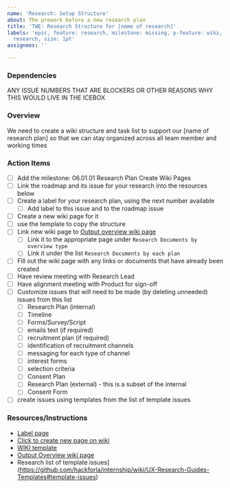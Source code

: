 ```yaml
---
name: 'Research: Setup Structure'
about: The prework before a new research plan
title: 'TWE: Research Structure for [name of research]'
labels: 'epic, feature: research, milestone: missing, p-feature: wiki, role: UI/UX
  research, size: 1pt'
assignees: ''

---
```


### Dependencies
ANY ISSUE NUMBERS THAT ARE BLOCKERS OR OTHER REASONS WHY THIS WOULD LIVE IN THE ICEBOX

### Overview
We need to create a wiki structure and task list to support our [name of research plan] so that we can stay organized across all team member and working times

### Action Items
- [ ] Add the milestone: 06.01.01 Research Plan Create Wiki Pages
- [ ] Link the roadmap and its issue for your research into the resources below
- [ ] Create a label for your research plan, using the next number available
  - [ ] Add label to this issue and to the roadmap issue
- [ ] Create a new wiki page for it
- [ ] use the template to copy the structure
- [ ] Link new wiki page to [Output overview wiki page](https://github.com/hackforla/internship/wiki/Research-Output-Overview)
   - [ ] Link it to the appropriate page under `Research Documents by overview type`
   - [ ] Link it under the list `Research Documents by each plan`
- [ ] Fill out the wiki page with any links or documents that have already been created
- [ ] Have review meeting with Research Lead
- [ ] Have alignment meeting with Product for sign-off
- [ ] Customize issues that will need to be made (by deleting unneeded) issues from this list
  - [ ] Research Plan (internal)
  - [ ] Timeline
  - [ ] Forms/Survey/Script
  - [ ] emails text (if required)
  - [ ] recruitment plan (if required)
  - [ ] identification of recruitment channels
  - [ ] messaging for each type of channel
  - [ ] interest forms
  - [ ] selection criteria
  - [ ] Consent Plan
  - [ ] Research Plan (external) - this is a subset of the internal
  - [ ] Consent Form
-  [ ] create issues using templates from the list of template issues

### Resources/Instructions
- [Label page](https://github.com/hackforla/internship/labels?q=RP)
- [Click to create new page on wiki](https://github.com/hackforla/internship/wiki/_new)
- [WIKI template](https://github.com/hackforla/internship/wiki/research-wiki-template)
- [Output Overview wiki page](https://github.com/hackforla/internship/wiki/Research-Output-Overview)
- Research list of template issues](https://github.com/hackforla/internship/wiki/UX-Research-Guides-Templates#template-issues)
